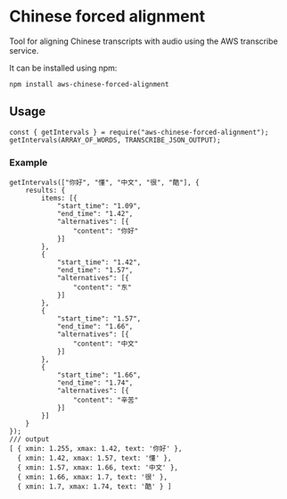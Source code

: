 # Chinese forced alignment

Tool for aligning Chinese transcripts with audio using the AWS transcribe service.

It can be installed using npm:

    npm install aws-chinese-forced-alignment

## Usage

```
const { getIntervals } = require("aws-chinese-forced-alignment");
getIntervals(ARRAY_OF_WORDS, TRANSCRIBE_JSON_OUTPUT);
```

### Example

```
getIntervals(["你好", "懂", "中文", "很", "酷"], {
    results: {
        items: [{
            "start_time": "1.09",
            "end_time": "1.42",
            "alternatives": [{
                "content": "你好"
            }]
        },
        {
            "start_time": "1.42",
            "end_time": "1.57",
            "alternatives": [{
                "content": "东"
            }]
        },
        {
            "start_time": "1.57",
            "end_time": "1.66",
            "alternatives": [{
                "content": "中文"
            }]
        },
        {
            "start_time": "1.66",
            "end_time": "1.74",
            "alternatives": [{
                "content": "辛苦"
            }]
        }]
    }
});
/// output
[ { xmin: 1.255, xmax: 1.42, text: '你好' },
  { xmin: 1.42, xmax: 1.57, text: '懂' },
  { xmin: 1.57, xmax: 1.66, text: '中文' },
  { xmin: 1.66, xmax: 1.7, text: '很' },
  { xmin: 1.7, xmax: 1.74, text: '酷' } ]
```